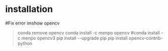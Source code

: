 # installation

#Fix error imshow opencv
>conda remove opencv
>conda install -c menpo opencv
>#conda install -c menpo opencv3
>pip install --upgrade pip
>pip install opencv-contrib-python
